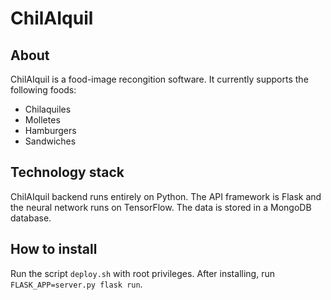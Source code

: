 # ChilAIquil
## About
ChilAIquil is a food-image recongition software. It currently supports the following foods:
- Chilaquiles
- Molletes
- Hamburgers
- Sandwiches

## Technology stack
ChilAIquil backend runs entirely on Python. The API framework is Flask and the neural network runs on TensorFlow. The data is stored in a MongoDB database.

## How to install
Run the script ```deploy.sh``` with root privileges. After installing, run ```FLASK_APP=server.py flask run```. 
